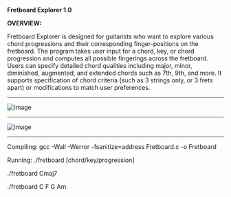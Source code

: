 **Fretboard Explorer 1.0**

**OVERVIEW:**

Fretboard Explorer is designed for guitarists who want to explore various chord progressions and their corresponding finger-positions on the fretboard. The program takes user input for a chord, key, or chord progression and computes all possible fingerings across the fretboard. Users can specify detailed chord qualities including major, minor, diminished, augmented, and extended chords such as 7th, 9th, and more. It supports specification of chord criteria (such as 3 strings only, or 3 frets apart) or modifications to match user preferences. 

________________________________________________________________________________________________________________

![image](https://github.com/user-attachments/assets/e79599b6-c0b5-4e35-ae1c-7b99ccd2deef)

________________________________________________________________________________________________________________

![image](https://github.com/user-attachments/assets/a2ae3ec6-5d85-46fc-8c49-8c5c42036b99)

________________________________________________________________________________________________________________

Compiling:
gcc -Wall -Werror -fsanitize=address Fretboard.c -o Fretboard

Running: 
./fretboard [chord/key/progression]

./fretboard Cmaj7

./fretboard C F G Am


